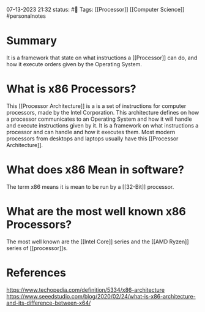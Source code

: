 07-13-2023 21:32
status: #📄 
Tags: [[Processor]] [[Computer Science]] #personalnotes 

# Summary 
It is a framework that state on what instructions a [[Processor]] can do, and how it execute orders given by the Operating System. 

# What is x86 Processors? 
This [[Processor Architecture]] is a is a set of instructions for computer processors, made by the Intel Corporation. This architecture defines on how a processor communicates to an Operating System and how it will handle and execute instructions given by it. It is a framework on what instructions a processor and can handle and how it executes them. Most modern processors from desktops and laptops usually have this [[Processor Architecture]]. 

# What does x86 Mean in software?
The term x86 means it is mean to be run by a [[32-Bit]] processor.

# What are the most well known x86 Processors?
The most well known are the [[Intel Core]] series and the [[AMD Ryzen]] series of [[processor]]s. 

# References
https://www.techopedia.com/definition/5334/x86-architecture
https://www.seeedstudio.com/blog/2020/02/24/what-is-x86-architecture-and-its-difference-between-x64/